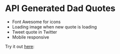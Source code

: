 # API Generated Dad Quotes

- Font Awesome for icons
- Loading image when new quote is loading
- Tweet quote in Twitter
- Mobile responsive

Try it out [here](https://cwarcup.github.io/dad-quotes/):
